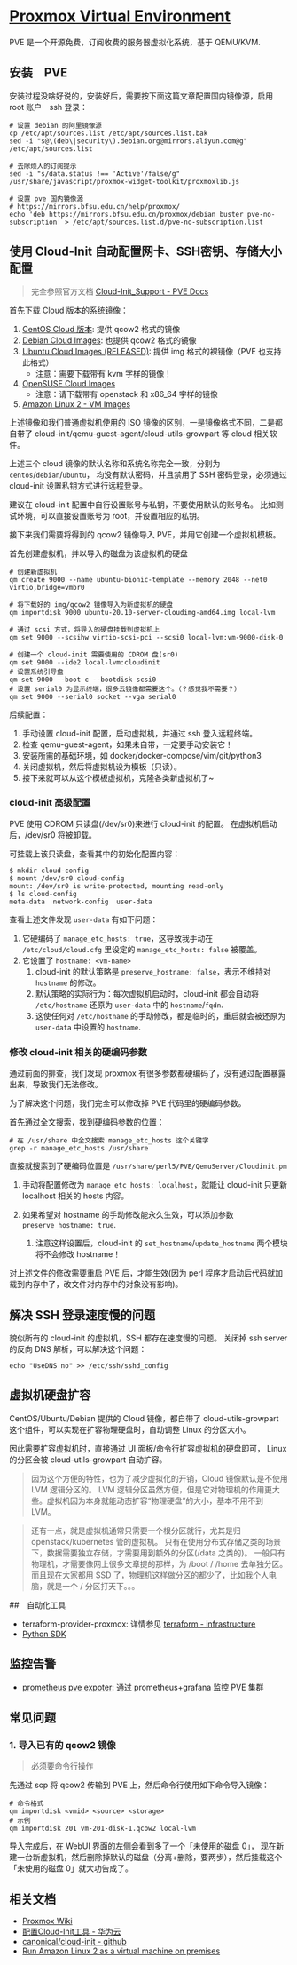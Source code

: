 # [Proxmox Virtual Environment](https://pve.proxmox.com/)

PVE 是一个开源免费，订阅收费的服务器虚拟化系统，基于 QEMU/KVM.

## 安装　PVE

安装过程没啥好说的，安装好后，需要按下面这篇文章配置国内镜像源，启用 root 账户　ssh 登录：

```shell
# 设置 debian 的阿里镜像源
cp /etc/apt/sources.list /etc/apt/sources.list.bak
sed -i "s@\(deb\|security\).debian.org@mirrors.aliyun.com@g" /etc/apt/sources.list

# 去除烦人的订阅提示
sed -i "s/data.status !== 'Active'/false/g" /usr/share/javascript/proxmox-widget-toolkit/proxmoxlib.js

# 设置 pve 国内镜像源
# https://mirrors.bfsu.edu.cn/help/proxmox/
echo 'deb https://mirrors.bfsu.edu.cn/proxmox/debian buster pve-no-subscription' > /etc/apt/sources.list.d/pve-no-subscription.list
```


## 使用 Cloud-Init 自动配置网卡、SSH密钥、存储大小配置

>完全参照官方文档 [Cloud-Init_Support - PVE Docs](https://pve.proxmox.com/wiki/Cloud-Init_Support)

首先下载 Cloud 版本的系统镜像：

1. [CentOS Cloud 版本](https://cloud.centos.org/centos/): 提供 qcow2 格式的镜像
2. [Debian Cloud Images](https://cdimage.debian.org/cdimage/cloud/): 也提供 qcow2 格式的镜像
3. [Ubuntu Cloud Images (RELEASED)](https://cloud-images.ubuntu.com/releases/): 提供 img 格式的裸镜像（PVE 也支持此格式）
   - 注意：需要下载带有 kvm 字样的镜像！
4. [OpenSUSE Cloud Images](https://download.opensuse.org/repositories/Cloud:/Images:/)
   - 注意：请下载带有 openstack 和 x86_64 字样的镜像 
5. [Amazon Linux 2 - VM Images](https://docs.aws.amazon.com/AWSEC2/latest/UserGuide/amazon-linux-2-virtual-machine.html#amazon-linux-2-virtual-machine-download)


上述镜像和我们普通虚拟机使用的 ISO 镜像的区别，一是镜像格式不同，二是都自带了 cloud-init/qemu-guest-agent/cloud-utils-growpart 等 cloud 相关软件。

上述三个 cloud 镜像的默认名称和系统名称完全一致，分别为 `centos`/`debian`/`ubuntu`，
均没有默认密码，并且禁用了 SSH 密码登录，必须通过 cloud-init 设置私钥方式进行远程登录。

建议在 cloud-init 配置中自行设置账号与私钥，不要使用默认的账号名。
比如测试环境，可以直接设置账号为 root，并设置相应的私钥。

接下来我们需要将得到的 qcow2 镜像导入 PVE，并用它创建一个虚拟机模板。

首先创建虚拟机，并以导入的磁盘为该虚拟机的硬盘

```shell
# 创建新虚拟机
qm create 9000 --name ubuntu-bionic-template --memory 2048 --net0 virtio,bridge=vmbr0

# 将下载好的 img/qcow2 镜像导入为新虚拟机的硬盘
qm importdisk 9000 ubuntu-20.10-server-cloudimg-amd64.img local-lvm

# 通过 scsi 方式，将导入的硬盘挂载到虚拟机上
qm set 9000 --scsihw virtio-scsi-pci --scsi0 local-lvm:vm-9000-disk-0
```


```shell
# 创建一个 cloud-init 需要使用的 CDROM 盘(sr0)
qm set 9000 --ide2 local-lvm:cloudinit
# 设置系统引导盘
qm set 9000 --boot c --bootdisk scsi0
# 设置 serial0 为显示终端，很多云镜像都需要这个。（？感觉我不需要？）
qm set 9000 --serial0 socket --vga serial0
```

后续配置：
1. 手动设置 cloud-init 配置，启动虚拟机，并通过 ssh 登入远程终端。
2. 检查 qemu-guest-agent，如果未自带，一定要手动安装它！
3. 安装所需的基础环境，如 docker/docker-compose/vim/git/python3
4. 关闭虚拟机，然后将虚拟机设为模板（只读）。
5. 接下来就可以从这个模板虚拟机，克隆各类新虚拟机了~

### cloud-init 高级配置

PVE 使用 CDROM 只读盘(/dev/sr0)来进行 cloud-init 的配置。
在虚拟机启动后，/dev/sr0 将被卸载。

可挂载上该只读盘，查看其中的初始化配置内容：

```shell
$ mkdir cloud-config
$ mount /dev/sr0 cloud-config
mount: /dev/sr0 is write-protected, mounting read-only
$ ls cloud-config
meta-data  network-config  user-data
```

查看上述文件发现 `user-data` 有如下问题：

1. 它硬编码了 `manage_etc_hosts: true`，这导致我手动在 `/etc/cloud/cloud.cfg` 里设定的 `manage_etc_hosts: false` 被覆盖。
2. 它设置了 `hostname: <vm-name>`
   1. cloud-init 的默认策略是 `preserve_hostname: false`，表示不维持对 `hostname` 的修改。
   2. 默认策略的实际行为：每次虚拟机启动时，cloud-init 都会自动将 `/etc/hostname` 还原为 `user-data` 中的 `hostname`/`fqdn`.
   3. 这使任何对 `/etc/hostname` 的手动修改，都是临时的，重启就会被还原为 `user-data` 中设置的 `hostname`.

### 修改 cloud-init 相关的硬编码参数

通过前面的排查，我们发现 proxmox 有很多参数都硬编码了，没有通过配置暴露出来，导致我们无法修改。

为了解决这个问题，我们完全可以修改掉 PVE 代码里的硬编码参数。

首先通过全文搜索，找到硬编码参数的位置：

```shell
# 在 /usr/share 中全文搜索 manage_etc_hosts 这个关键字
grep -r manage_etc_hosts /usr/share
```

直接就搜索到了硬编码位置是 `/usr/share/perl5/PVE/QemuServer/Cloudinit.pm`

1. 手动将配置修改为 `manage_etc_hosts: localhost`，就能让 cloud-init 只更新 localhost 相关的 hosts 内容。

2. 如果希望对 hostname 的手动修改能永久生效，可以添加参数 `preserve_hostname: true`.
   1. 注意这样设置后，cloud-init 的 `set_hostname`/`update_hostname` 两个模块将不会修改 hostname！

对上述文件的修改需要重启 PVE 后，才能生效(因为 perl 程序才启动后代码就加载到内存中了，改文件对内存中的对象没有影响)。

## 解决 SSH 登录速度慢的问题

貌似所有的 cloud-init 的虚拟机，SSH 都存在速度慢的问题。
关闭掉 ssh server 的反向 DNS 解析，可以解决这个问题：

```shell
echo "UseDNS no" >> /etc/ssh/sshd_config
```

## 虚拟机硬盘扩容

CentOS/Ubuntu/Debian 提供的 Cloud 镜像，都自带了 cloud-utils-growpart 这个组件，可以实现在扩容物理硬盘时，自动调整 Linux 的分区大小。

因此需要扩容虚拟机时，直接通过 UI 面板/命令行扩容虚拟机的硬盘即可， Linux 的分区会被 cloud-utils-growpart 自动扩容。

>因为这个方便的特性，也为了减少虚拟化的开销，Cloud 镜像默认是不使用 LVM 逻辑分区的。
LVM 逻辑分区虽然方便，但是它对物理机的作用更大些。虚拟机因为本身就能动态扩容“物理硬盘”的大小，基本不用不到 LVM。

>还有一点，就是虚拟机通常只需要一个根分区就行，尤其是归 openstack/kubernetes 管的虚拟机。
只有在使用分布式存储之类的场景下，数据需要独立存储，才需要用到额外的分区(/data 之类的)。
一般只有物理机，才需要像网上很多文章提的那样，为 /boot / /home 去单独分区。
而且现在大家都用 SSD 了，物理机这样做分区的都少了，比如我个人电脑，就是一个 / 分区打天下。。。

##　自动化工具

- terraform-provider-proxmox: 详情参见 [terraform - infrastructure](/infrastructure/terraform/README.md)
- [Python SDK](https://github.com/proxmoxer/proxmoxer)

## 监控告警

- [prometheus pve expoter](https://github.com/prometheus-pve/prometheus-pve-exporter): 通过 prometheus+grafana 监控 PVE 集群



## 常见问题

### 1. 导入已有的 qcow2 镜像

>必须要命令行操作

先通过 scp 将 qcow2 传输到 PVE 上，然后命令行使用如下命令导入镜像：

```shell
# 命令格式
qm importdisk <vmid> <source> <storage>
# 示例
qm importdisk 201 vm-201-disk-1.qcow2 local-lvm
```

导入完成后，在 WebUI 界面的左侧会看到多了一个「未使用的磁盘 0」，
现在新建一台新虚拟机，然后删除掉默认的磁盘（分离+删除，要两步），然后挂载这个「未使用的磁盘 0」就大功告成了。


## 相关文档

- [Proxmox Wiki](https://pve.proxmox.com/wiki/Main_Page)
- [配置Cloud-Init工具 - 华为云](https://support.huaweicloud.com/usermanual-ims/ims_01_0407.html)
- [canonical/cloud-init - github](https://github.com/canonical/cloud-init)
- [Run Amazon Linux 2 as a virtual machine on premises](https://docs.aws.amazon.com/AWSEC2/latest/UserGuide/amazon-linux-2-virtual-machine.html)
